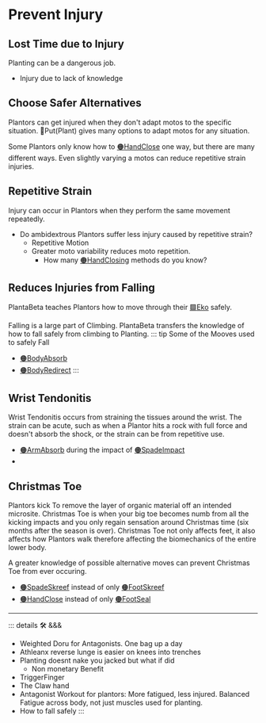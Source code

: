 # Prevent Injury

## Lost Time due to Injury

Planting can be a dangerous job.

- Injury due to lack of knowledge

## Choose Safer Alternatives

Plantors can get injured when they don't adapt motos to the specific situation. 🔷<beta>Put(<ekos>Plant</ekos>)</beta> gives many options to adapt motos for any situation.

Some Plantors only know how to [🟠<mooves>HandClose</mooves>](/encyclopedia/Moove/ManoMoove/HandClose) one way, but there are many different ways. Even slightly varying a motos can reduce repetitive strain injuries.

## Repetitive Strain

Injury can occur in Plantors when they perform the same movement repeatedly.

- Do ambidextrous Plantors suffer less injury caused by repetitive strain?
    - Repetitive Motion
    - Greater moto variability reduces moto repetition.
        - How many [🟠<mooves>HandClosing</mooves>](/encyclopedia/Moove/ManoMoove/HandClose)  methods do you know?

## Reduces Injuries from Falling

PlantaBeta teaches Plantors how to move through their [🟩<ekos>Eko</ekos>](/encyclopedia/Eko/EcoOverview) safely.

Falling is a large part of Climbing. PlantaBeta transfers the knowledge of how to fall safely from climbing to Planting.
::: tip Some of the Mooves used to safely Fall

- [🟠<mooves>BodyAbsorb</mooves>](/encyclopedia/Moove/BodyMoove/BodyAbsorb)
- [🟠<mooves>BodyRedirect</mooves>](/encyclopedia/Moove/BodyMoove/BodyRedirect)
:::

## Wrist Tendonitis

Wrist Tendonitis occurs from straining the tissues around the wrist. The strain can be acute, such as when a Plantor hits a rock with full force and doesn't absorb the shock, or the strain can be from repetitive use.

- [🟠<mooves>ArmAbsorb</mooves>](/encyclopedia/Moove/ArmMoove/ArmAbsorb) during the impact of [🟠<mooves>SpadeImpact</mooves>](/encyclopedia/Moove/InstrumentMoove/Spade/SpadeImpact)
-

## Christmas Toe

Plantors kick To remove the layer of organic material off an intended microsite. Christmas Toe is when your big toe becomes numb from all the kicking impacts and you only regain sensation around Christmas time (six months after the season is over). Christmas Toe not only affects feet, it also affects how Plantors walk therefore affecting the biomechanics of the entire lower body.

A greater knowledge of possible alternative moves can prevent Christmas Toe from ever occuring.

- [🟠<mooves>SpadeSkreef</mooves>](/encyclopedia/InstrumentMoove/SpadeMoove/SpadeSkreef) instead of only [🟠<mooves>FootSkreef</mooves>](/encyclopedia/Moove/FootMoove/FootSkreef)
- [🟠<mooves>HandClose</mooves>](/encyclopedia/Moove/ManoMoove/HandClose) instead of only [🟠<mooves>FootSeal</mooves>](/encyclopedia/Moove/FootMoove/FootSeal)

---

<!-- =================================================== -->
<!-- =================================================== -->
<!-- =================================================== -->
<!-- =================================================== -->
<!-- =================================================== -->
::: details 🛠 <dev>&&&</dev>

- Weighted Doru for Antagonists. One bag up a day
- Athleanx  reverse lunge is easier on knees into trenches
- Planting doesnt nake you jacked but what if did
    - Non monetary Benefit
- TriggerFinger
- The Claw hand
- Antagonist Workout for plantors: More fatigued, less injured. Balanced Fatigue across body, not just muscles used for planting.
- How to fall safely
:::

